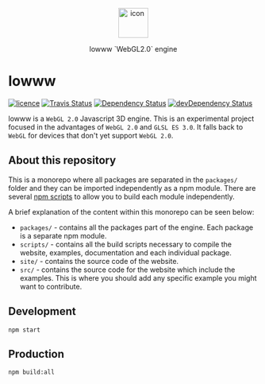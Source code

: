 <p align="center">
    <img src="https://cdn.rawgit.com/andrevenancio/lowww/master/src/logo.svg" width="60px" alt="icon" />
</p>
<p align="center">lowww `WebGL2.0` engine</p>

lowww
===
<a href="https://github.com/andrevenancio/lowww/blob/master/LICENSE"><img src="https://img.shields.io/github/license/mashape/apistatus.svg" alt="licence"/></a>
<a href="https://travis-ci.org/andrevenancio/lowww"><img src="https://travis-ci.org/andrevenancio/lowww.svg" alt="Travis Status"></a>
<a href="https://david-dm.org/andrevenancio/lowww"><img src="https://david-dm.org/andrevenancio/lowww.svg" alt="Dependency Status"></a>
<a href="https://david-dm.org/andrevenancio/lowww/?type=dev"><img src="https://david-dm.org/andrevenancio/lowww/dev-status.svg" alt="devDependency Status"></a>

lowww is a `WebGL 2.0` Javascript 3D engine. This is an experimental project focused in the advantages of `WebGL 2.0` and `GLSL ES 3.0`. It falls back to `WebGL` for devices that don't yet support `WebGL 2.0`.


## About this repository
This is a monorepo where all packages are separated in the `packages/` folder and they can be imported independently as a npm module. There are several [npm scripts](https://github.com/andrevenancio/lowww/blob/master/package.json#L13) to allow you to build each module independently.

A brief explanation of the content within this monorepo can be seen below:
* `packages/` - contains all the packages part of the engine. Each package is a separate npm module.
* `scripts/` - contains all the build scripts necessary to compile the website, examples, documentation and each individual package.
* `site/` - contains the source code of the website.
* `src/` - contains the source code for the website which include the examples. This is where you should add any specific example you might want to contribute.


## Development
`npm start`


## Production
`npm build:all`
